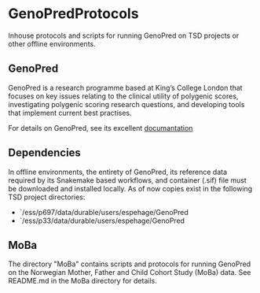 # GenoPredProtocols
Inhouse protocols and scripts for running GenoPred on TSD projects or other offline environments.

## GenoPred

GenoPred is a research programme based at King’s College London that focuses on key issues relating to the clinical utility of polygenic scores, investigating polygenic scoring research questions, and developing tools that implement current best practises.

For details on GenoPred, see its excellent [documantation](https://opain.github.io/GenoPred/index.html)

## Dependencies

In offline environments, the entirety of GenoPred, its reference data required by its Snakemake based workflows, and container (.sif) file must be downloaded and installed locally.
As of now copies exist in the following TSD project directories:

- `/ess/p697/data/durable/users/espehage/GenoPred
- `/ess/p33/data/durable/users/espehage/GenoPred

## MoBa

The directory "MoBa" contains scripts and protocols for running GenoPred on the Norwegian Mother, Father and Child Cohort Study (MoBa) data.
See README.md in the MoBa directory for details.
